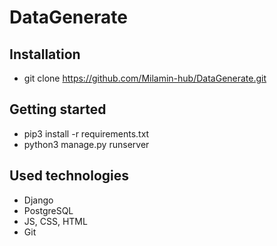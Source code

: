 # DataGenerate

## Installation

- git clone https://github.com/Milamin-hub/DataGenerate.git

## Getting started
- pip3 install -r requirements.txt
- python3 manage.py runserver

## Used technologies
- Django
- PostgreSQL
- JS, CSS, HTML
- Git